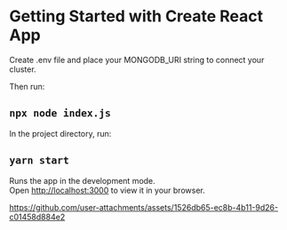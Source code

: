 # Getting Started with Create React App

Create .env file and place your MONGODB_URI string to connect your cluster. 

Then run:
## `npx node index.js`

In the project directory, run:

## `yarn start`

Runs the app in the development mode.\
Open [http://localhost:3000](http://localhost:3000) to view it in your browser.

https://github.com/user-attachments/assets/1526db65-ec8b-4b11-9d26-c01458d884e2


